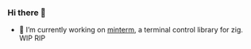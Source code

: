 ### Hi there 👋

- 🔭 I’m currently working on [minterm](minterm/), a terminal control library for zig. WIP RIP
